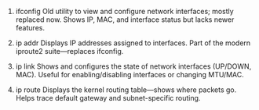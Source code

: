 1. ifconfig
Old utility to view and configure network interfaces; mostly replaced now.
Shows IP, MAC, and interface status but lacks newer features.

2. ip addr
Displays IP addresses assigned to interfaces.
Part of the modern iproute2 suite—replaces ifconfig.

3. ip link
Shows and configures the state of network interfaces (UP/DOWN, MAC).
Useful for enabling/disabling interfaces or changing MTU/MAC.

4. ip route
Displays the kernel routing table—shows where packets go.
Helps trace default gateway and subnet-specific routing.
